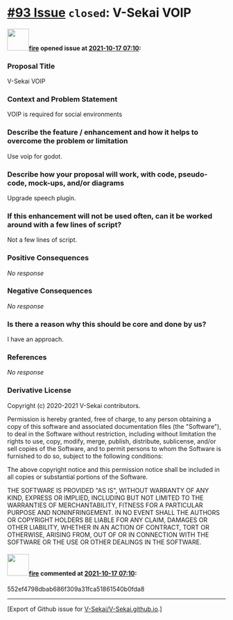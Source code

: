 # [\#93 Issue](https://github.com/V-Sekai/V-Sekai.github.io/issues/93) `closed`: V-Sekai VOIP

#### <img src="https://avatars.githubusercontent.com/u/32321?u=c2e06a3d2b49a467aa907e54aa259516440267cc&v=4" width="50">[fire](https://github.com/fire) opened issue at [2021-10-17 07:10](https://github.com/V-Sekai/V-Sekai.github.io/issues/93):

### Proposal Title

V-Sekai VOIP

### Context and Problem Statement

VOIP is required for social environments

### Describe the feature / enhancement and how it helps to overcome the problem or limitation

Use voip for godot.

### Describe how your proposal will work, with code, pseudo-code, mock-ups, and/or diagrams

Upgrade speech plugin.

### If this enhancement will not be used often, can it be worked around with a few lines of script?

Not a few lines of script.

### Positive Consequences

_No response_

### Negative Consequences

_No response_

### Is there a reason why this should be core and done by us?

I have an approach.

### References

_No response_

### Derivative License

Copyright (c) 2020-2021 V-Sekai contributors.

Permission is hereby granted, free of charge, to any person obtaining a copy
of this software and associated documentation files (the "Software"), to deal
in the Software without restriction, including without limitation the rights
to use, copy, modify, merge, publish, distribute, sublicense, and/or sell
copies of the Software, and to permit persons to whom the Software is
furnished to do so, subject to the following conditions:

The above copyright notice and this permission notice shall be included in all
copies or substantial portions of the Software.

THE SOFTWARE IS PROVIDED "AS IS", WITHOUT WARRANTY OF ANY KIND, EXPRESS OR
IMPLIED, INCLUDING BUT NOT LIMITED TO THE WARRANTIES OF MERCHANTABILITY,
FITNESS FOR A PARTICULAR PURPOSE AND NONINFRINGEMENT. IN NO EVENT SHALL THE
AUTHORS OR COPYRIGHT HOLDERS BE LIABLE FOR ANY CLAIM, DAMAGES OR OTHER
LIABILITY, WHETHER IN AN ACTION OF CONTRACT, TORT OR OTHERWISE, ARISING FROM,
OUT OF OR IN CONNECTION WITH THE SOFTWARE OR THE USE OR OTHER DEALINGS IN THE
SOFTWARE.


#### <img src="https://avatars.githubusercontent.com/u/32321?u=c2e06a3d2b49a467aa907e54aa259516440267cc&v=4" width="50">[fire](https://github.com/fire) commented at [2021-10-17 07:10](https://github.com/V-Sekai/V-Sekai.github.io/issues/93#issuecomment-955913867):

552ef4798dbab686f309a31fca51861540b0fda8


-------------------------------------------------------------------------------



[Export of Github issue for [V-Sekai/V-Sekai.github.io](https://github.com/V-Sekai/V-Sekai.github.io).]
